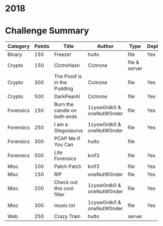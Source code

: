# 2018

# Challenge Summary
| Category  | Points | Title                        | Author                    | Type          | Deployed |
|-----------|--------|------------------------------|---------------------------|---------------|----------|
| Binary    | 150    | Freeze!                      | hulto                     | file          | Yes      |
| Crypto    | 150    | CictroHash                   | Cictrone                  | file & server |          |
| Crypto    | 300    | The Proof is in the Pudding  | Cictrone                  | file          | Yes      |
| Crypto    | 500    | DarkPearAI                   | Cictrone                  | file          | Yes      |
| Forensics | 150    | Burn the candle on both ends | 1cysw0rdk0 & oneNutW0nder | file          | Yes      |
| Forensics | 250    | I am a Stegosaurus           | 1cysw0rdk0 & oneNutW0nder | file          | Yes      |
| Forensics | 300    | PCAP Me If You Can           | hulto                     | file          |          |
| Forensics | 500    | Lite Forensics               | knif3                     | file          | Yes      |
| Misc      | 100    | Patch Patch                  | knif3                     | file          | Yes      |
| Misc      | 150    | RIP                          | oneNutW0nder              | file          | Yes      |
| Misc      | 200    | Check out this cool filter   | 1cysw0rdk0 & oneNutW0nder | file          | Yes      |
| Misc      | 300    | music.txt                    | 1cysw0rdk0 & oneNutW0nder | file          | Yes      |
| Web       | 250    | Crazy Train                  | hulto                     | server        |          |
